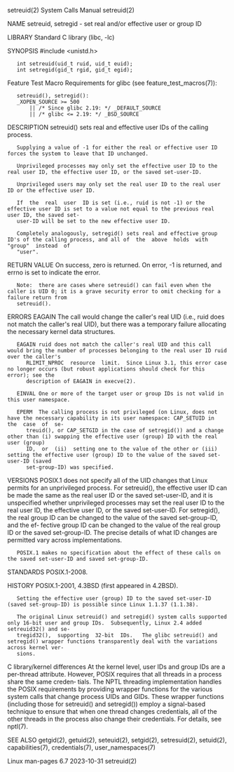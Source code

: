 setreuid(2)							      System Calls Manual							   setreuid(2)

NAME
       setreuid, setregid - set real and/or effective user or group ID

LIBRARY
       Standard C library (libc, -lc)

SYNOPSIS
       #include <unistd.h>

       int setreuid(uid_t ruid, uid_t euid);
       int setregid(gid_t rgid, gid_t egid);

   Feature Test Macro Requirements for glibc (see feature_test_macros(7)):

       setreuid(), setregid():
	   _XOPEN_SOURCE >= 500
	       || /* Since glibc 2.19: */ _DEFAULT_SOURCE
	       || /* glibc <= 2.19: */ _BSD_SOURCE

DESCRIPTION
       setreuid() sets real and effective user IDs of the calling process.

       Supplying a value of -1 for either the real or effective user ID forces the system to leave that ID unchanged.

       Unprivileged processes may only set the effective user ID to the real user ID, the effective user ID, or the saved set-user-ID.

       Unprivileged users may only set the real user ID to the real user ID or the effective user ID.

       If  the	real  user  ID is set (i.e., ruid is not -1) or the effective user ID is set to a value not equal to the previous real user ID, the saved set-
       user-ID will be set to the new effective user ID.

       Completely analogously, setregid() sets real and effective group ID's of the calling process, and all of	 the  above  holds  with  "group"  instead  of
       "user".

RETURN VALUE
       On success, zero is returned.  On error, -1 is returned, and errno is set to indicate the error.

       Note:  there are cases where setreuid() can fail even when the caller is UID 0; it is a grave security error to omit checking for a failure return from
       setreuid().

ERRORS
       EAGAIN The call would change the caller's real UID (i.e., ruid does not match the caller's real UID), but there was a temporary failure allocating  the
	      necessary kernel data structures.

       EAGAIN ruid does not match the caller's real UID and this call would bring the number of processes belonging to the real user ID ruid over the caller's
	      RLIMIT_NPROC  resource  limit.  Since Linux 3.1, this error case no longer occurs (but robust applications should check for this error); see the
	      description of EAGAIN in execve(2).

       EINVAL One or more of the target user or group IDs is not valid in this user namespace.

       EPERM  The calling process is not privileged (on Linux, does not have the necessary capability in its user namespace: CAP_SETUID in  the	 case  of  se‐
	      treuid(), or CAP_SETGID in the case of setregid()) and a change other than (i) swapping the effective user (group) ID with the real user (group)
	      ID,  or  (ii)  setting one to the value of the other or (iii) setting the effective user (group) ID to the value of the saved set-user-ID (saved
	      set-group-ID) was specified.

VERSIONS
       POSIX.1 does not specify all of the UID changes that Linux permits for an unprivileged process.	For setreuid(), the effective user ID can be made  the
       same  as	 the real user ID or the saved set-user-ID, and it is unspecified whether unprivileged processes may set the real user ID to the real user ID,
       the effective user ID, or the saved set-user-ID.	 For setregid(), the real group ID can be changed to the value of the saved set-group-ID, and the  ef‐
       fective group ID can be changed to the value of the real group ID or the saved set-group-ID.  The precise details of what ID changes are permitted vary
       across implementations.

       POSIX.1 makes no specification about the effect of these calls on the saved set-user-ID and saved set-group-ID.

STANDARDS
       POSIX.1-2008.

HISTORY
       POSIX.1-2001, 4.3BSD (first appeared in 4.2BSD).

       Setting the effective user (group) ID to the saved set-user-ID (saved set-group-ID) is possible since Linux 1.1.37 (1.1.38).

       The original Linux setreuid() and setregid() system calls supported only 16-bit user and group IDs.  Subsequently, Linux 2.4 added setreuid32() and se‐
       tregid32(),  supporting	32-bit	IDs.   The glibc setreuid() and setregid() wrapper functions transparently deal with the variations across kernel ver‐
       sions.

   C library/kernel differences
       At the kernel level, user IDs and group IDs are a per-thread attribute.	However, POSIX requires that all threads in a process share the	 same  creden‐
       tials.	The  NPTL  threading  implementation  handles  the  POSIX requirements by providing wrapper functions for the various system calls that change
       process UIDs and GIDs.  These wrapper functions (including those for setreuid() and setregid()) employ a signal-based technique to ensure that when one
       thread changes credentials, all of the other threads in the process also change their credentials.  For details, see nptl(7).

SEE ALSO
       getgid(2), getuid(2), seteuid(2), setgid(2), setresuid(2), setuid(2), capabilities(7), credentials(7), user_namespaces(7)

Linux man-pages 6.7							  2023-10-31								   setreuid(2)
